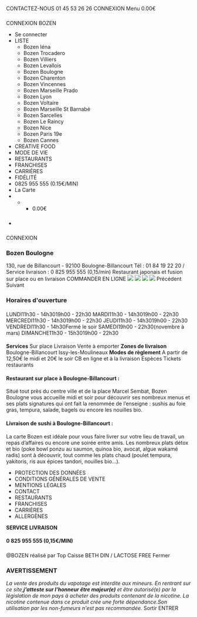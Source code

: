 CONTACTEZ-NOUS  01 45 53 26 26
CONNEXION
Menu
0.00€
### 
CONNEXION
BOZEN
  * Se connecter
  * LISTE
    * Bozen Iéna
    * Bozen Trocadero
    * Bozen Villiers
    * Bozen Levallois
    * Bozen Boulogne
    * Bozen Charenton
    * Bozen Vincennes
    * Bozen Marseille Prado
    * Bozen Lyon
    * Bozen Voltaire
    * Bozen Marseille St Barnabé
    * Bozen Sarcelles
    * Bozen Le Raincy
    * Bozen Nice
    * Bozen Paris 19e
    * Bozen Cannes
  * CREATIVE FOOD
  * MODE DE VIE
  * RESTAURANTS
  * FRANCHISES
  * CARRIÈRES
  * FIDÉLITÉ
  * 0825 955 555 (0.15€/MIN)
  * La Carte
  *   *   * 0.00€
  * ### 
CONNEXION


### **Bozen Boulogne**
130, rue de Billancourt - 92100 Boulogne-Billancourt
Tél : 01 84 19 22 20 / Service livraison : 0 825 955 555 (0,15/min)
Restaurant japonais et fusion sur place ou en livraison
COMMANDER EN LIGNE
![](https://www.bozen.fr/img/tc/contenu/1021/jpg/20211109102050/-horaires-d-ouverture.jpg)
![](https://www.bozen.fr/img/tc/contenu2/1021/jpg/20211109102050/-horaires-d-ouverture-2.jpg)
![](https://www.bozen.fr/img/tc/contenu3/1021/jpg/20211109102050/-horaires-d-ouverture-3.jpg)
![](https://www.bozen.fr/img/tc/contenu4/1021/jpg/20211109102050/-horaires-d-ouverture-4.jpg)
Précédent Suivant
###  Horaires d'ouverture
#### 
LUNDI11h30 - 14h3019h00 - 22h30
MARDI11h30 - 14h3019h00 - 22h30
MERCREDI11h30 - 14h3019h00 - 22h30
JEUDI11h30 - 14h3019h00 - 22h30
VENDREDI11h30 - 14h30Fermé le soir
SAMEDI19h00 - 22h30(novembre à mars)
DIMANCHE11h30 - 15h3019h00 - 22h30
#### 
**Services**
Sur place
Livraison
Vente à emporter
**Zones de livraison**
Boulogne-Billancourt
Issy-les-Moulineaux
**Modes de règlement**
A partir de 12,50€ le midi et 20€ le soir
CB en ligne et à la livraison
Espèces
Tickets restaurants
#### 
#### **Restaurant sur place à Boulogne-Billancourt :**
Situé tout près du centre ville et de la place Marcel Sembat, Bozen Boulogne vous accueille midi et soir pour découvrir ses nombreux menus et ses plats signatures qui ont fait la renommée de l’enseigne : sushis au foie gras, tempura, salade, bagels ou encore les nouilles bio.
#### **Livraison de sushi à Boulogne-Billancourt :**
La carte Bozen est idéale pour vous faire livrer sur votre lieu de travail, un repas d’affaires ou encore une soirée entre amis. Les nombreux plats détox et bio (poke bowl ponzu au saumon, quinoa bio, avocat, algue wakamé radis) sont à découvrir, tout comme les plats chaud (poulet tempura, yakitoris, ris aux épices tandori, nouilles bio…).
  * PROTECTION DES DONNÉES
  * CONDITIONS GÉNÉRALES DE VENTE
  * MENTIONS LÉGALES
  * CONTACT
  * RESTAURANTS
  * FRANCHISES
  * CARRIÈRES
  * ALLERGÈNES


**SERVICE LIVRAISON**
#### **0 825 955 555** (0,15€/MIN)
### 
@BOZEN réalisé par Top Caisse
BETH DIN / LACTOSE FREE
Fermer
### **AVERTISSEMENT**
_La vente des produits du vapotage est interdite aux mineurs. En rentrant sur ce site,**j'atteste sur l'honneur être majeur(e)** et être autorisé(e) par la législation de mon pays à acheter des produits contenant de la nicotine. La nicotine contenue dans ce produit crée une forte dépendance.Son utilisation par les non-fumeurs n'est pas recommandée._
Sortir ENTRER
